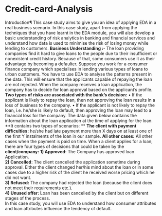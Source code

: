 # Credit-card-Analysis
Introduction¶ This case study aims to give you an idea of applying EDA in a real business scenario. In this case study, apart from applying the techniques that you have learnt in the EDA module, you will also develop a basic understanding of risk analytics in banking and financial services and understand how data is used to minimise the risk of losing money while lending to customers.
**Business Understanding :**- The loan providing companies find it hard to give loans to the people due to their insufficient or nonexistent credit history. Because of that, some consumers use it as their advantage by becoming a defaulter. Suppose you work for a consumer finance company which specialises in lending various types of loans to urban customers. You have to use EDA to analyse the patterns present in the data. This will ensure that the applicants capable of repaying the loan are not rejected. When the company receives a loan application, the company has to decide for loan approval based on the applicant’s profile. 
**Two types of risks are associated with the bank’s decision:**
• If the applicant is likely to repay the loan, then not approving the loan results in a loss of business to the company. 
• If the applicant is not likely to repay the loan, i.e. he/she is likely to default, then approving the loan may lead to a financial loss for the company. The data given below contains the information about the loan application at the time of applying for the loan.  
**It contains two types of scenarios: **
**The client with payment difficulties:** he/she had late payment more than X days on at least one of the first Y instalments of the loan in our sample.
**All other cases:** All other cases when the payment is paid on time. When a client applies for a loan, there are four types of decisions that could be taken by the  
**client/company:**
**1) Approved:** The Company has approved loan Application.  
**2) Cancelled:** The client cancelled the application sometime during approval. Either the client changed her/his mind about the loan or in some cases due to a higher risk of the client he received worse pricing which he did not want.  
**3) Refused:** The company had rejected the loan (because the client does not meet their requirements etc.).  
**4) Unused offer:** Loan has been cancelled by the client but on different stages of the process.  
In this case study, you will use EDA to understand how consumer attributes and loan attributes influence the tendency of default.
